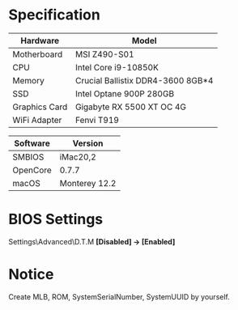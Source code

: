 # Specification

| Hardware      | Model                             |
| ------------- | --------------------------------- |
| Motherboard   | MSI Z490-S01                      |
| CPU           | Intel Core i9-10850K              |
| Memory        | Crucial Ballistix DDR4-3600 8GB*4 |
| SSD           | Intel Optane 900P 280GB           |
| Graphics Card | Gigabyte RX 5500 XT OC 4G         |
| WiFi Adapter  | Fenvi T919                        |

| Software | Version       |
| -------- | ------------- |
| SMBIOS   | iMac20,2      |
| OpenCore | 0.7.7         |
| macOS    | Monterey 12.2 |

# BIOS Settings

Settings\Advanced\D.T.M **[Disabled] -> [Enabled]**

# Notice

Create MLB, ROM, SystemSerialNumber, SystemUUID by yourself.
